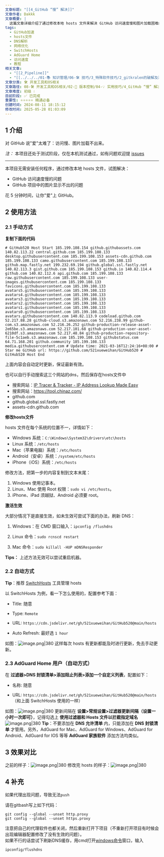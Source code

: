 ```yaml
---
文章标题: "[[4_GitHub “慢” 解决]]"
文章作者: Dakkk
文章概要: |
  这篇文章详细介绍了通过修改本地 hosts 文件来解决 GitHub 访问速度慢和图片加载困难的问题。它提供了多系统下的手动配置步骤，并推荐使用 SwitchHosts 和 AdGuard Home 等工具实现自动化管理和更新，旨在显著提升 GitHub 使用体验。
tags:
  - GitHub加速
  - hosts文件
  - DNS解析
  - 网络优化
  - SwitchHosts
  - AdGuard Home
  - 访问速度
  - 教程
相关文章:
  - "[[2_Pipeline]]"
  - "[[../../../01-📚 知识管理/06-🛠️ 技巧/3_特殊软件技巧/2_gitkralen的破解及汉化]]"
文章分类: 🛠️ 开发工具和OS相关
文章路径: 08-🛠️ 开发工具和OS相关/02-🔧 版本控制/04-💡 实用技巧/4_GitHub “慢” 解决.md
文章难度: 初级 💧
目前阶段: ✅ 已完成
重要性: ⭐⭐⭐⭐⭐ 精通必备
创建时间: 2024-08-11 18:15:12
修改时间: 2025-05-28 01:03:09
---
```


## 1 介绍

对 GitHub 说"爱"太难了：访问慢、图片加载不出来。

_注：_ 本项目还处于测试阶段，仅在本机测试通过，如有问题欢迎提 [issues](https://github.com/521xueweihan/GitHub520/issues/new)

---

本项目无需安装任何程序，通过修改本地 hosts 文件，试图解决：

- GitHub 访问速度慢的问题
- GitHub 项目中的图片显示不出的问题

花 5 分钟时间，让你"爱"上 GitHub。
## 2 使用方法

### 2.1 手动方式

**复制下面的代码**
```
# GitHub520 Host Start 185.199.108.154 github.githubassets.com 140.82.113.22 central.github.com 185.199.108.133 desktop.githubusercontent.com 185.199.108.153 assets-cdn.github.com 185.199.108.133 camo.githubusercontent.com 185.199.108.133 github.map.fastly.net 199.232.69.194 github.global.ssl.fastly.net 140.82.113.3 gist.github.com 185.199.108.153 github.io 140.82.114.4 github.com 140.82.112.6 api.github.com 185.199.108.133 raw.githubusercontent.com 185.199.108.133 user-images.githubusercontent.com 185.199.108.133 favicons.githubusercontent.com 185.199.108.133 avatars5.githubusercontent.com 185.199.108.133 avatars4.githubusercontent.com 185.199.108.133 avatars3.githubusercontent.com 185.199.108.133 avatars2.githubusercontent.com 185.199.108.133 avatars1.githubusercontent.com 185.199.108.133 avatars0.githubusercontent.com 185.199.108.133 avatars.githubusercontent.com 140.82.113.9 codeload.github.com 52.217.88.28 github-cloud.s3.amazonaws.com 52.216.238.99 github-com.s3.amazonaws.com 52.216.26.252 github-production-release-asset-2e65be.s3.amazonaws.com 52.217.101.68 github-production-user-asset-6210df.s3.amazonaws.com 52.217.48.84 github-production-repository-file-5c1aeb.s3.amazonaws.com 185.199.108.153 githubstatus.com 64.71.168.201 github.community 185.199.108.133 media.githubusercontent.com # Update time: 2021-03-16T12:24:16+08:00 # Star me GitHub url: https://github.com/521xueweihan/GitHub520 # GitHub520 Host End
```

上面内容会自动定时更新，保证最新有效。

也可以自行手动搜索这三个网站的dns，然后保存在hosts文件中
- 搜索网站：[IP Tracer & Tracker - IP Address Lookup Made Easy](https://www.ipaddress.com/ip-lookup)
- 搜索网站：https://tool.chinaz.com/
- github.com
- github.global.ssl.fastly.net
- assets-cdn.github.com

**修改hosts文件**

hosts 文件在每个系统的位置不一，详情如下：

- Windows 系统：`C:\Windows\System32\drivers\etc\hosts`
- Linux 系统：`/etc/hosts`
- Mac（苹果电脑）系统：`/etc/hosts`
- Android（安卓）系统：`/system/etc/hosts`
- iPhone（iOS）系统：`/etc/hosts`

修改方法，把第一步的内容复制到文本末尾：

1. Windows 使用记事本。
2. Linux、Mac 使用 Root 权限：`sudo vi /etc/hosts`。
3. iPhone、iPad 须越狱、Android 必须要 root。

**激活生效**

大部分情况下是直接生效，如未生效可尝试下面的办法，刷新 DNS：

1. Windows：在 CMD 窗口输入：`ipconfig /flushdns`
    
2. Linux 命令：`sudo rcnscd restart`
    
3. Mac 命令：`sudo killall -HUP mDNSResponder`
    

**Tips：** 上述方法无效可以尝试重启机器。
### 2.2 自动方式

**Tip**：推荐 [SwitchHosts](https://github.com/oldj/SwitchHosts) 工具管理 hosts

以 SwitchHosts 为例，看一下怎么使用的，配置参考下面：

- Title: 随意
    
- Type: `Remote`
    
- URL: `https://cdn.jsdelivr.net/gh/521xueweihan/GitHub520@main/hosts`
    
- Auto Refresh: 最好选 `1 hour`
    

如图：![image.png|380](https://my-obsidian-image.oss-cn-guangzhou.aliyuncs.com/2024/04/8dfea66fdc4959b347884c2671d1e495.png)
这样每次 hosts 有更新都能及时进行更新，免去手动更新。

### 2.3 AdGuard Home 用户（自动方式）

在 **过滤器>DNS 封锁清单>添加阻止列表>添加一个自定义列表**，配置如下：

- 名称: 随意
    
- URL: `https://cdn.jsdelivr.net/gh/521xueweihan/GitHub520@main/hosts`（和上面 SwitchHosts 使用的一样）
    

如图：![image.png|380](https://my-obsidian-image.oss-cn-guangzhou.aliyuncs.com/2024/04/5426a6cdc92bdff1228770e48237c677.png)
更新间隔在 **设置>常规设置>过滤器更新间隔（设置一小时一次即可）**，记得勾选上 **使用过滤器和 Hosts 文件以拦截指定域名**![image.png|380](https://my-obsidian-image.oss-cn-guangzhou.aliyuncs.com/2024/04/e15caa7aaf63d6e842d99af762e7da78.png)
**Tip**：不要添加在 **DNS 允许清单** 内，只能添加在 **DNS 封锁清单** 才管用。另外，AdGuard for Mac、AdGuard for Windows、AdGuard for Android、AdGuard for IOS 等等 **AdGuard 家族软件** 添加方法均类似。
## 3 效果对比

之前的样子：![image.png|380](https://my-obsidian-image.oss-cn-guangzhou.aliyuncs.com/2024/04/8344e75dc2634dc88538542c61d9fd78.png)
修改完 hosts 的样子：![image.png|380](https://my-obsidian-image.oss-cn-guangzhou.aliyuncs.com/2024/04/8483b59385f59aacd7dde8a3dbe4d20d.png)

## 4 补充

如果代理出现问题，导致无法`push`

请在gitbash写上如下代码：
```shell
git config --global --unset http.proxy 
git config --global --unset https.proxy
```

注意把自己的代理软件也都关闭，然后重新打开下项目（不重新打开项目有时候会出现编辑器配置修改了没有生效的问题）。  
如果不行的话尝试下刷新DNS缓存，用cmd打开[windows命令](https://so.csdn.net/so/search?q=windows%E5%91%BD%E4%BB%A4&spm=1001.2101.3001.7020)窗口，输入
```shell
ipconfig/flushdns
```